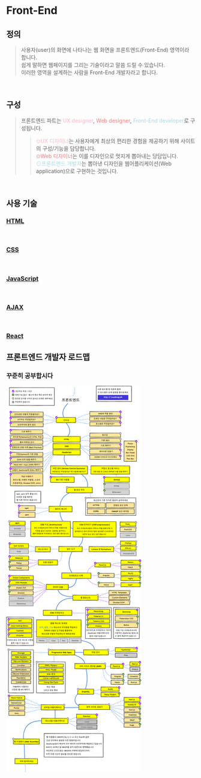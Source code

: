 # Front-End
## 정의 
> 사용자(user)의 화면에 나타나는 웹 화면을 프론트엔드(Front-End) 영역이라 합니다.  
> 쉽게 말하면 웹페이지를 그리는 기술이라고 말씀 드릴 수 있습니다.  
> 이러한 영역을 설계하는 사람을 Front-End 개발자라고 합니다.

<br>

## 구성
>프론트엔드 파트는 <span style="color:lightpink">UX designer</span>, <span style="color:lightcoral">Web designer</span>, <span style="color:lightblue">Front-End developer</span>로 구성됩니다.   
>><span style="color:lightpink">⊙UX 디자이너</span>는 사용자에게 최상의 편리한 경험을 제공하기 위해 사이트의 구성/기능을 담당합니다.   
>><span style="color:lightcoral">⊙Web 디자이너</span>는 이를 디자인으로 멋지게 뽑아내는 당담입니다.  
>><span style="color:lightblue">⊙프론트엔드 개발자</span>는 뽑아낸 디자인을 웹어플리케이션(Web application)으로 구현하는 것입니다.

<br>

## 사용 기술

### [HTML](html.md)

<br>

### [CSS](css.md)

<br>

### [JavaScript](https://github.com/KimGiHong/JS_StudyBook/blob/main/README.md)

<br>

### [AJAX](../Front-End-Study/Ajax/Ajax.md)

<br>

### [React](https://github.com/KimGiHong/React-study/blob/master/Study-Book/React-Study-Book.md)


## 프론트엔드 개발자 로드맵
### 꾸준히 공부합시다
<img src="roadmap.png">
